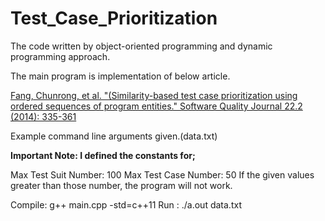 # Test_Case_Prioritization


The code written by object-oriented programming and dynamic programming approach.

The main program is implementation of below article.

[Fang, Chunrong, et al. "(Similarity-based test case prioritization using
ordered sequences of program entities." Software Quality Journal 22.2 (2014): 335-361](http://citeseerx.ist.psu.edu/viewdoc/download?doi=10.1.1.479.2188&rep=rep1&type=pdf)

Example command line arguments given.(data.txt)

**Important Note: I defined the constants for;**

Max Test Suit Number: 100
Max Test Case Number: 50
If the given values greater than those number, the program will not work.

Compile:  g++ main.cpp -std=c++11
Run    :  ./a.out data.txt
